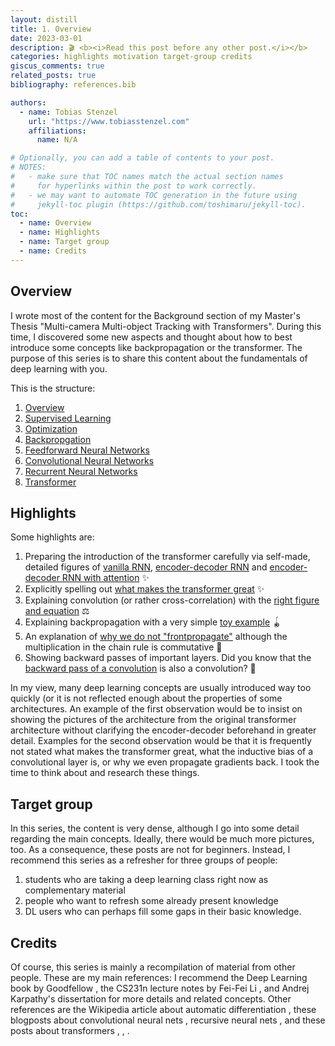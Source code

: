 ```yaml
---
layout: distill
title: 1. Overview
date: 2023-03-01
description: 🎬 <b><i>Read this post before any other post.</i></b>
categories: highlights motivation target-group credits
giscus_comments: true
related_posts: true
bibliography: references.bib

authors:
  - name: Tobias Stenzel
    url: "https://www.tobiasstenzel.com"
    affiliations:
      name: N/A

# Optionally, you can add a table of contents to your post.
# NOTES:
#   - make sure that TOC names match the actual section names
#     for hyperlinks within the post to work correctly.
#   - we may want to automate TOC generation in the future using
#     jekyll-toc plugin (https://github.com/toshimaru/jekyll-toc).
toc:
  - name: Overview
  - name: Highlights
  - name: Target group
  - name: Credits
---
```


## Overview

I wrote most of the content for the Background section of my Master's Thesis
"Multi-camera Multi-object Tracking with Transformers". During this time, I discovered some new aspects and thought about
how to best introduce some concepts like backpropagation or the transformer. The purpose of this series is to share
this content about the fundamentals of deep learning with you.

This is the structure:
1. [Overview](https://www.tobiasstenzel.com/blog/2023/overview/)
2. [Supervised Learning](https://www.tobiasstenzel.com/blog/2023/supervised-learning/)
3. [Optimization](https://www.tobiasstenzel.com/blog/2023/optimization/)
4. [Backpropgation](https://www.tobiasstenzel.com/blog/2023/backprop/)
5. [Feedforward Neural Networks](https://www.tobiasstenzel.com/blog/2023/fnn/)
6. [Convolutional Neural Networks](https://www.tobiasstenzel.com/blog/2023/cnn/)
7. [Recurrent Neural Networks](https://www.tobiasstenzel.com/blog/2023/rnn/)
8. [Transformer](https://www.tobiasstenzel.com/blog/2023/transformer/)

## Highlights

Some highlights are:

1. Preparing the introduction of the transformer carefully via self-made, detailed figures of [vanilla RNN](https://www.tobiasstenzel.com/blog/2023/rnn/#fig:vanilla-rnn), [encoder-decoder RNN](https://www.tobiasstenzel.com/blog/2023/rnn/#fig:encoder-decoder-rnn) and [encoder-decoder RNN with attention](https://www.tobiasstenzel.com/blog/2023/transformer/#fig:attention/) ✨
2. Explicitly spelling out [what makes the transformer great](https://www.tobiasstenzel.com/blog/2023/transformer/#the-complete-transformer-architecture) ✨
3. Explaining convolution (or rather cross-correlation) with the [right figure and equation](https://www.tobiasstenzel.com/blog/2023/cnn/#cross-correlation) ⚖
4. Explaining backpropagation with a very simple [toy example](https://www.tobiasstenzel.com/blog/2023/backprop/#toy-example) 🪀
5. An explanation of [why we do not "frontpropagate"](https://www.tobiasstenzel.com/blog/2023/backprop/#reverse-accumulation) although the multiplication in the chain rule is commutative 🤯
6. Showing backward passes of important layers. Did you know that the [backward pass of a convolution](https://www.tobiasstenzel.com/blog/2023/cnn/#backward-pass/) is also a convolution? 🤯

In my view, many deep learning concepts are usually introduced way too quickly (or it is not 
reflected enough about the properties of some architectures. An example of the first observation would be to insist on
showing the pictures of the architecture from the original transformer architecture without clarifying the encoder-decoder
beforehand in greater detail. Examples for the second observation would be that it is frequently not stated what makes
the transformer great, what the inductive bias of a convolutional layer is, or why we even propagate gradients back. I took
the time to think about and research these things.

## Target group

In this series, the content is very dense, although I go into some detail regarding the main concepts. Ideally, there would be much more pictures, too. As a consequence, these posts are not for beginners. Instead, I recommend this series as a refresher for three groups of people:

1. students who are taking a deep learning class right now as complementary material
2. people who want to refresh some already present knowledge
3. DL users who can perhaps fill some gaps in their basic knowledge.

## Credits

Of course, this series is mainly a recompilation of material from other people.
These are my main references: I recommend the Deep Learning book by Goodfellow <d-cite key="goodfellow_deep_2016"></d-cite>
, the CS231n lecture notes by Fei-Fei Li <d-cite key="li_cs231n_2018"></d-cite>, and Andrej Karpathy's dissertation <d-cite key="karpathy_connecting_2016"></d-cite>
 for more details and related concepts. Other references are the Wikipedia article about automatic differentiation <d-cite key="noauthor_automatic_nodate"></d-cite>
, these blogposts about convolutional neural nets <d-cite key="kafunah_backpropagation_2016"></d-cite>, recursive neural nets <d-cite key="arat_backpropagation_2019"></d-cite>, and these posts about transformers <d-cite key="weng_attention_2018"></d-cite>, <d-cite key="karpathy_transformer_2022"></d-cite>, <d-cite key="vaswani_transformers_2021"></d-cite>.


